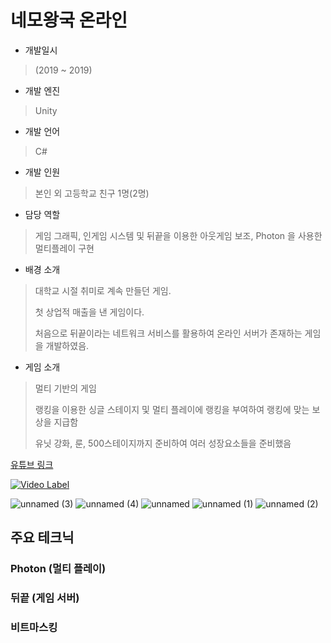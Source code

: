 # 네모왕국 온라인

- 개발일시
> (2019 ~ 2019)
- 개발 엔진
> Unity
- 개발 언어
> C#
- 개발 인원
> 본인 외 고등학교 친구 1명(2명)
- 담당 역할
> 게임 그래픽, 인게임 시스템 및 뒤끝을 이용한 아웃게임 보조, Photon 을 사용한 멀티플레이 구현
  
- 배경 소개
> 대학교 시절 취미로 계속 만들던 게임.
> 
> 첫 상업적 매출을 낸 게임이다.
>
> 처음으로 뒤끝이라는 네트워크 서비스를 활용하여 온라인 서버가 존재하는 게임을 개발하였음.
- 게임 소개
> 멀티 기반의 게임
>
> 랭킹을 이용한 싱글 스테이지 및 멀티 플레이에 랭킹을 부여하여 랭킹에 맞는 보상을 지급함
>
> 유닛 강화, 룬, 500스테이지까지 준비하여 여러 성장요소들을 준비했음

[유튜브 링크](https://youtu.be/ry5Y8NBa_4w)

[![Video Label](http://img.youtube.com/vi/ry5Y8NBa_4w/0.jpg)](https://youtu.be/ry5Y8NBa_4w)

![unnamed (3)](https://github.com/dipper1002/dipper1002/assets/42773970/c21fb4dd-cdc5-4fee-84c4-b2c4555dd537)
![unnamed (4)](https://github.com/dipper1002/dipper1002/assets/42773970/c670a806-51af-464e-a29b-9859fea1d07a)
![unnamed](https://github.com/dipper1002/dipper1002/assets/42773970/f0baa2ac-f3c0-492f-856b-dfccaab77e63)
![unnamed (1)](https://github.com/dipper1002/dipper1002/assets/42773970/8d1f26a5-73fa-4db5-b9c6-f96e040f7e0f)
![unnamed (2)](https://github.com/dipper1002/dipper1002/assets/42773970/0483ceb3-c5bb-4eff-9a5b-4eb20547261f)

## 주요 테크닉

### Photon (멀티 플레이)
### 뒤끝 (게임 서버)
### 비트마스킹


